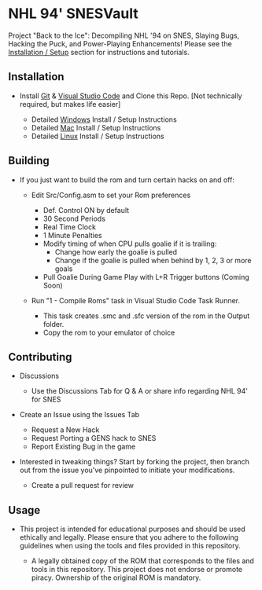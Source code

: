 # NHL 94' SNESVault
Project "Back to the Ice": Decompiling NHL '94 on SNES, Slaying Bugs, Hacking the Puck, and Power-Playing Enhancements!
Please see the [Installation / Setup](https://github.com/Mhopkinsinc/NHL94SNESVault/wiki) section for instructions and tutorials.

## Installation

- Install [Git](https://git-scm.com/downloads) & [Visual Studio Code](https://code.visualstudio.com/download) and Clone this Repo. [Not technically required, but makes life easier]
    
    - Detailed [Windows](https://github.com/Mhopkinsinc/NHL94SNESVault/wiki/Windows) Install / Setup Instructions
    - Detailed [Mac](https://github.com/Mhopkinsinc/NHL94SNESVault/wiki/macOS) Install / Setup Instructions
    - Detailed [Linux](https://github.com/Mhopkinsinc/NHL94SNESVault/wiki/Linux) Install / Setup Instructions

## Building

- If you just want to build the rom and turn certain hacks on and off:
    - Edit Src/Config.asm to set your Rom preferences
        - Def. Control ON by default
        - 30 Second Periods 
        - Real Time Clock
        - 1 Minute Penalties
        - Modify timing of when CPU pulls goalie if it is trailing:
            - Change how early the goalie is pulled
            - Change if the goalie is pulled when behind by 1, 2, 3 or more goals
        - Pull Goalie During Game Play with L+R Trigger buttons (Coming Soon)

    - Run "1 - Compile Roms" task in Visual Studio Code Task Runner.
        - This task creates .smc and .sfc version of the rom in the Output folder.
        - Copy the rom to your emulator of choice

## Contributing

- Discussions
    - Use the Discussions Tab for Q & A or share info regarding NHL 94' for SNES

- Create an Issue using the Issues Tab
    - Request a New Hack
    - Request Porting a GENS hack to SNES
    - Report Existing Bug in the game    

- Interested in tweaking things? Start by forking the project, then branch out from the issue you've pinpointed to initiate your modifications.
    - Create a pull request for review

## Usage

- This project is intended for educational purposes and should be used ethically and legally. Please ensure that you adhere to the following guidelines when using the tools and files provided in this repository.
    
    - A legally obtained copy of the ROM that corresponds to the files and tools in this repository. This project does not endorse or promote piracy. Ownership of the original ROM is mandatory.

